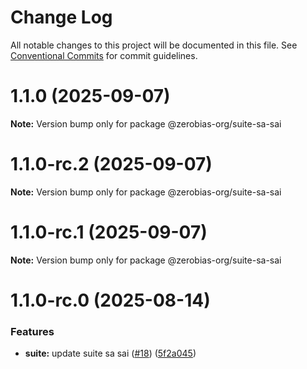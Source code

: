 # Change Log

All notable changes to this project will be documented in this file.
See [Conventional Commits](https://conventionalcommits.org) for commit guidelines.

# 1.1.0 (2025-09-07)

**Note:** Version bump only for package @zerobias-org/suite-sa-sai





# 1.1.0-rc.2 (2025-09-07)

**Note:** Version bump only for package @zerobias-org/suite-sa-sai





# 1.1.0-rc.1 (2025-09-07)

**Note:** Version bump only for package @zerobias-org/suite-sa-sai





# 1.1.0-rc.0 (2025-08-14)


### Features

* **suite:** update suite sa sai ([#18](https://github.com/zerobias-org/suite/issues/18)) ([5f2a045](https://github.com/zerobias-org/suite/commit/5f2a045d852db88334160df6aae6f66f7f6c0d2a))
